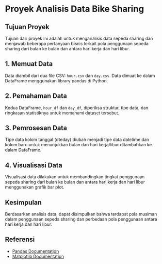# Proyek Analisis Data Bike Sharing

## Tujuan Proyek
Tujuan dari proyek ini adalah untuk menganalisis data sepeda sharing dan menjawab beberapa pertanyaan bisnis terkait pola penggunaan sepeda sharing dari bulan ke bulan dan antara hari kerja dan hari libur.

## 1. Memuat Data
Data diambil dari dua file CSV: `hour.csv` dan `day.csv`. Data dimuat ke dalam DataFrame menggunakan library pandas di Python.

## 2. Pemahaman Data
Kedua DataFrame, `hour_df` dan `day_df`, diperiksa struktur, tipe data, dan ringkasan statistiknya untuk memahami dataset tersebut.

## 3. Pemrosesan Data
Tipe data kolom tanggal (dteday) diubah menjadi tipe data datetime dan kolom baru untuk menunjukkan bulan dan hari kerja/libur ditambahkan ke dalam DataFrame.

## 4. Visualisasi Data
Visualisasi data dilakukan untuk membandingkan tingkat penggunaan sepeda sharing dari bulan ke bulan dan antara hari kerja dan hari libur menggunakan grafik bar plot.

## Kesimpulan
Berdasarkan analisis data, dapat disimpulkan bahwa terdapat pola musiman dalam penggunaan sepeda sharing dan perbedaan pola penggunaan antara hari kerja dan hari libur.

## Referensi
- [Pandas Documentation](https://pandas.pydata.org/docs/)
- [Matplotlib Documentation](https://matplotlib.org/stable/contents.html)
